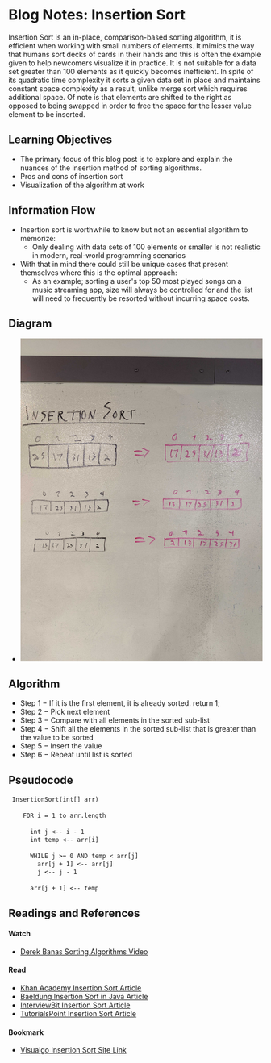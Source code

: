 
# Blog Notes: Insertion Sort
Insertion Sort is an in-place, comparison-based sorting algorithm, it is efficient when working with small numbers of elements.
It mimics the way that humans sort decks of cards in their hands and this is often the example given to help newcomers visualize it in practice.
It is not suitable for a data set greater than 100 elements as it quickly becomes inefficient. 
In spite of its quadratic time complexity it sorts a given data set in place and maintains 
constant space complexity as a result, unlike merge sort which requires additional space.
Of note is that elements are shifted to the right as opposed to being swapped in order to 
free the space for the lesser value element to be inserted.

## Learning Objectives
* The primary focus of this blog post is to explore and explain the nuances of the insertion method of sorting algorithms.
* Pros and cons of insertion sort 
* Visualization of the algorithm at work

## Information Flow
* Insertion sort is worthwhile to know but not an essential algorithm to memorize:
    * Only dealing with data sets of 100 elements or smaller is not realistic in modern, real-world programming scenarios
* With that in mind there could still be unique cases that present themselves where this is the optimal approach:
    * As an example; sorting a user's top 50 most played songs on a music streaming app, 
    size will always be controlled for and the list will need to frequently be resorted without incurring space costs.
## Diagram
* ![Insertion Sort Process](../images/insertionSort.jpg)

## Algorithm
* Step 1 − If it is the first element, it is already sorted. return 1;
* Step 2 − Pick next element
* Step 3 − Compare with all elements in the sorted sub-list
* Step 4 − Shift all the elements in the sorted sub-list that is greater than the value to be sorted
* Step 5 − Insert the value
* Step 6 − Repeat until list is sorted

## Pseudocode
```
 InsertionSort(int[] arr)
  
    FOR i = 1 to arr.length
    
      int j <-- i - 1
      int temp <-- arr[i]
      
      WHILE j >= 0 AND temp < arr[j]
        arr[j + 1] <-- arr[j]
        j <-- j - 1
        
      arr[j + 1] <-- temp
```

## Readings and References

####  Watch
* [Derek Banas Sorting Algorithms Video](https://www.youtube.com/watch?v=JUOyKSZScW0)

#### Read
* [Khan Academy Insertion Sort Article](https://www.khanacademy.org/computing/computer-science/algorithms/insertion-sort/a/insertion-sort)
* [Baeldung Insertion Sort in Java Article](https://www.baeldung.com/java-insertion-sort)
* [InterviewBit Insertion Sort Article](https://www.interviewbit.com/tutorial/insertion-sort-algorithm/)
* [TutorialsPoint Insertion Sort Article](https://www.tutorialspoint.com/data_structures_algorithms/insertion_sort_algorithm.htm)

#### Bookmark
* [Visualgo Insertion Sort Site Link](https://visualgo.net/en/sorting?slide=8)


